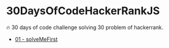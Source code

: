 # 30DaysOfCodeHackerRankJS
🔥 30 days of code challenge solving 30 problem of hackerrank.
 - [01 - solveMeFirst](https://github.com/MehdiTaher01/30DaysOfCodeHackerRankJS/blob/main/01%20-%20solveMeFirst.js)
